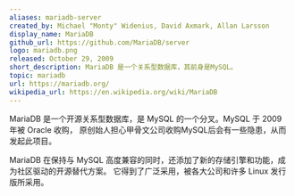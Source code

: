 ```yaml
---
aliases: mariadb-server
created_by: Michael "Monty" Widenius, David Axmark, Allan Larsson
display_name: MariaDB
github_url: https://github.com/MariaDB/server
logo: mariadb.png
released: October 29, 2009
short_description: MariaDB 是一个关系型数据库，其前身是MySQL。
topic: mariadb
url: https://mariadb.org/
wikipedia_url: https://en.wikipedia.org/wiki/MariaDB
---
```

MariaDB 是一个开源关系型数据库，是 MySQL 的一个分叉。MySQL 于 2009 年被 Oracle 收购，
原创始人担心甲骨文公司收购MySQL后会有一些隐患，从而发起此项目。

MariaDB 在保持与 MySQL 高度兼容的同时，还添加了新的存储引擎和功能，成为社区驱动的开源替代方案。
它得到了广泛采用，被各大公司和许多 Linux 发行版所采用。